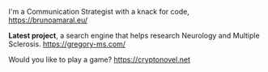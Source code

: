 I'm a Communication Strategist with a knack for code, https://brunoamaral.eu/

**Latest project**, a search engine that helps research Neurology and Multiple Sclerosis. https://gregory-ms.com/

Would you like to play a game? https://cryptonovel.net
